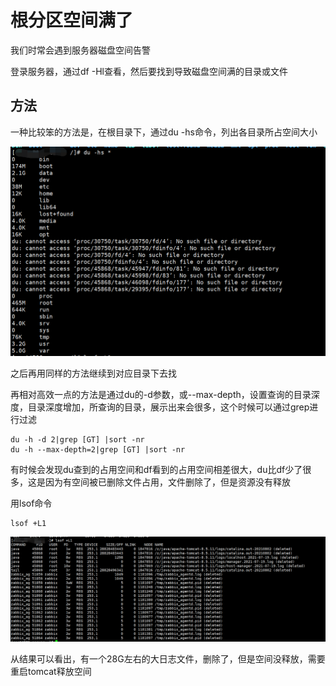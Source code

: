# 根分区空间满了

我们时常会遇到服务器磁盘空间告警

登录服务器，通过df -Hl查看，然后要找到导致磁盘空间满的目录或文件

## 方法

一种比较笨的方法是，在根目录下，通过du -hs命令，列出各目录所占空间大小

<img src="assets/image-20220813112809766.png" alt="image-20220813112809766" style="zoom:67%;" />

之后再用同样的方法继续到对应目录下去找

再相对高效一点的方法是通过du的-d参数，或--max-depth，设置查询的目录深度，目录深度增加，所查询的目录，展示出来会很多，这个时候可以通过grep进行过滤

```shell
du -h -d 2|grep [GT] |sort -nr  
du -h --max-depth=2|grep [GT] |sort -nr  
```

有时候会发现du查到的占用空间和df看到的占用空间相差很大，du比df少了很多，这是因为有空间被已删除文件占用，文件删除了，但是资源没有释放

用lsof命令

```shell
lsof +L1  
```

![image-20220813142611980](assets/image-20220813142611980.png)

从结果可以看出，有一个28G左右的大日志文件，删除了，但是空间没释放，需要重启tomcat释放空间